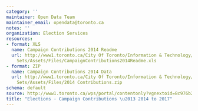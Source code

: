 ```yaml
---
category: ''
maintainer: Open Data Team
maintainer_email: opendata@toronto.ca
notes: ''
organization: Election Services
resources:
- format: XLS
  name: Campaign Contributions 2014 Readme
  url: http://www1.toronto.ca/City Of Toronto/Information & Technology/Open Data/Data
    Sets/Assets/Files/CampaignContributions2014Readme.xls
- format: ZIP
  name: Campaign Contributions 2014 Data
  url: http://www1.toronto.ca/City Of Toronto/Information & Technology/Open Data/Data
    Sets/Assets/Files/2014 Contributions.zip
schema: default
source: http://www1.toronto.ca/wps/portal/contentonly?vgnextoid=8c976b2a1eb53510VgnVCM10000071d60f89RCRD&vgnextchannel=1a66e03bb8d1e310VgnVCM10000071d60f89RCRD
title: "Elections - Campaign Contributions \u2013 2014 to 2017"
---
```


